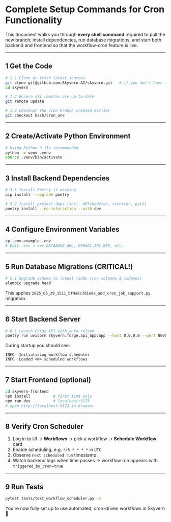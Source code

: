 # Complete Setup Commands for Cron Functionality

This document walks you through **every shell command** required to pull the new branch, install dependencies, run database migrations, and start both backend and frontend so that the workflow-cron feature is live.

---

## 1  Get the Code

```bash
# 1.1 Clone or fetch latest sources
git clone git@github.com:Skyvern-AI/skyvern.git   # if you don't have the repo yet
cd skyvern

# 1.2 Ensure all remotes are up-to-date
git remote update

# 1.3 Checkout the cron branch created earlier
git checkout kash/cron_one
```

---

## 2  Create/Activate Python Environment

```bash
# Using Python 3.11+ recommended
python -m venv .venv
source .venv/bin/activate
```

---

## 3  Install Backend Dependencies

```bash
# 3.1 Install Poetry if missing
pip install --upgrade poetry

# 3.2 Install project deps (incl. APScheduler, croniter, pytz)
poetry install --no-interaction --with dev
```

---

## 4  Configure Environment Variables

```bash
cp .env.example .env
# Edit .env → set DATABASE_URL, OPENAI_API_KEY, etc.
```

---

## 5  Run Database Migrations (CRITICAL!)

```bash
# 5.1 Upgrade schema to latest (adds cron columns & indexes)
alembic upgrade head
```

This applies `2025_05_29_1511_bf4a8c7d1e9a_add_cron_job_support.py` migration.

---

## 6  Start Backend Server

```bash
# 6.1 Launch Forge API with auto-reload
poetry run uvicorn skyvern.forge.api_app:app --host 0.0.0.0 --port 8000 --reload
```

During startup you should see:
```
INFO  Initializing workflow scheduler
INFO  Loaded <N> scheduled workflows
```

---

## 7  Start Frontend (optional)

```bash
cd skyvern-frontend
npm install          # first time only
npm run dev          # localhost:5173
# open http://localhost:5173 in browser
```

---

## 8  Verify Cron Scheduler

1. Log in to UI → **Workflows** → pick a workflow → **Schedule Workflow** card
2. Enable scheduling, e.g. `*/5 * * * *` in `UTC`
3. Observe `next scheduled run` timestamp
4. Watch backend logs when time passes → workflow run appears with `triggered_by_cron=true`

---

## 9  Run Tests

```bash
pytest tests/test_workflow_scheduler.py -v
```

You're now fully set up to use automated, cron-driven workflows in Skyvern 🎉

